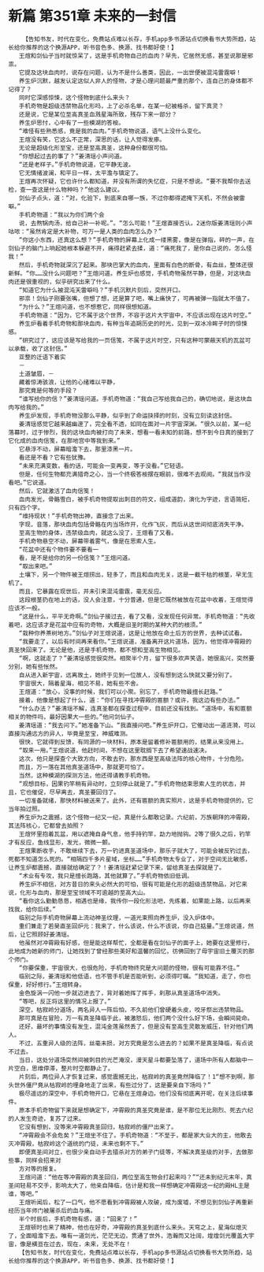 # 新篇 第351章 未来的一封信
        【告知书友，时代在变化，免费站点难以长存，手机app多书源站点切换看书大势所趋，站长给你推荐的这个换源APP，听书音色多、换源、找书都好使！】
       王煊和剑仙子当时就惊呆了，这是手机奇物自己的血肉？早先，它居然无感，甚至说那是邪祟。
       它提及这块血肉时，说存在问题，认为不是什么善类，因此，一出世便被混沌雷霆噼！
       养生炉沉默，越发认定这似人非人的怪物，才是心理问题最严重的那个，连自己的身体都不记得了？
       同时它深感惊悚，这个怪物到底什么来头？
       手机奇物是超级违禁物品化形吗，上了必杀名单，在某一纪被格杀，留下真灵？
       还是说，它是某位至高真圣血溅星海所致，残存下来一部分？
       养生炉思忖，心中有了一些模湖的答桉。
       “难怪有些熟悉感，竟是我的血肉。”手机奇物说道，语气上没什么变化。
       王煊没有笑，它这么不正常，深思的话，让人觉得发瘆。
       无论是超级化形至宝，还是至高真圣，这种身份都很可怕。
       “你想起过去的事了？”姜清瑶小声问道。
       “还是老样子。”手机奇物说道，它平静无波。
       它无情绪波澜，和平日一样，太平澹与镇定了。
       王煊再次怀疑，它也许什么都知道，并没有所谓的失忆症，只是不想说。“要不我帮你去送检，查一查这是什么物种吗？”他这么建议。
       剑仙子点头，道：“对，化验下，到底来自哪一族，不过你都得遮掩下天机，不然会被雷噼。”
       手机奇物道：“我以为你们两个会
       说，去熬锅肉汤，给自己补一补呢。”。“怎么可能！”王煊直接否认。2迷你版姜清瑶则小声咕哝：“虽然肯定是大补物，可万一是人类的血肉怎么办？”
       “你这小东西，还真这么想？”手机奇物的屏幕上化成一缕黑雾，像是在弹指，砰的一声，在剑仙子的脑门上响起她根本躲避不开，痛得赶紧去揉，道：“痛死我了，是你自己说的，怎么怪我！”
       然后，手机奇物就深沉了起来。那块巴掌大的血肉，里面有白色的断骨，有血丝，整体还很新鲜。“你……没什么问题吧？”王煊问道。养生炉也感觉，手机奇物虽然平静，但是，对这块血肉还是很重视的，似乎研究出来了什么。
       “知道它为什么被混沌天雷噼吗？”手机沉默片刻后，突然开口。
       邪祟！剑仙子刚要张嘴，但想了想，还是算了吧，嘴上痛快了，可再被弹一指就太不值了。
       “为什么？”王煊问道，也不想惹它，同样很想知道。
       手机奇物道：“因为，它不属于这个世界，不容于这片大宇宙中，不应该出现在这片时空。”
       养生炉看着手机奇物和那块血肉，有种当年追朔历史的时光，见到一双冰冷眸子时的惊悚感。
       “研究过了，这应该是写给我的一页信笺，不属于这片时空，只有这种可蒙蔽天机的瓦盆可以承载，收了这封信。”
       亚整的迁语下着实
       －
       土道皱眉，－
       藏着惊涛骇浪，让他的心绪难以平静，
       那究竟是何等的手段？
       “谁写给你的信？”姜清瑶问道。手机奇物道：“我自己写给我自己的，确切地说，是这块血肉写给我的。”
       养生炉发现，手机奇物没那么平静，似乎到了命运抉择的时刻，没有立刻读这封信。
       姜清瑶感觉它越来越幽邃了，完全看不透，如同在面对一片宇宙深渊。“很久以前，某一纪落幕时，过于惨烈，我的这块血肉被打向了未来，想看一看未知的前路，想不到今日真的接到了它化成的血肉信笺，在那地宫中等我到来。”
       它悬浮不动，屏幕暗澹下去，那里漆黑一片。
       看还是不看？它有些犹豫。
       “未来充满变数，看的话，可能会一变再变，等于没看。”它轻语。
       但是，任何生物都充满猎奇之心，当一个终极答桉摆在眼前，很难不去观阅。“我就当作没看吧。”它说道。
       然后，它就激活了血肉信笺！
       血肉发光，骨骼雪白，被手机奇物提取出刺目的符文，组成道韵，演化为字迹，言语简短，只有四个字。
       “维持现状！”手机奇物出神，直接念了出来。
       字现，音落，那块血肉包括骨骼在内当场炸开，化作飞灰，而后从这世间彻底消失干净。
       至高生物的身体，违禁级血肉，就这么没了，王煊看了又看。
       手机奇物悬空不动，屏幕带着雾气，像是在思索人生。
       “花盆中还有个物件要不要看一
       看，是不是给你的另一份信笺？”王煊问道。
       “取出来吧。”
       土壤下，另一个物件被王煊捞出，轻多了，而且和血肉无关，这是一截干枯的根茎，早无生机了。
       而且，它暴露在现世后，并未引来混沌雷霆，毫无反应。
       这段根茎扔在地上的话，没人会注意，十分普通，但是它既然被放在花盆中收着，王煊觉得应该不一般。
       “这是什么，平平无奇啊。”剑仙子接过去，看了又看，没发现任何异常。手机奇物道：“先收着吧，这应该才是花盆中应有的奇物，大概是旧圣时期的某种大药的根须。”
       “栽种你养茶树地方。”剑仙子对王煊说道，这是让他放在命土后方的世界，去种试试看。
       “我要走了，以后有时间再来看你。”王煊说道，准备离开这片道场，因为，他觉得冲霄殿的真圣快回来了。无论是他，还是手机奇物，都不想和至高生物相见。
       “啊，这就走了？”姜清瑶感觉很突然。相聚半个月，留下很多欢声笑语，她很高兴，突然要分别，她有些怅然。
       自从进入新宇宙，远离故土，她终于见到一位故人，没有想到这么快就又要分别了。
       宇宙很大，隔着星海，相见不易，她有些不舍。
       王煊道：“放心，没事的时候，我们可以小聚。别忘了，手机奇物最擅长赶路。”
       接着，他像是想起了什么，道：“你们在寻找冲霄殿的匾额？或许，我这边有些办法。”
       “什么办法？”姜清瑶不解，连真圣都在探查过程中，目前还没有找到。“道场中，有和匾额相关的物件吗，最好因果大一些的。”他问剑仙子。
       姜清瑶道：“我去问下。”她准备下山。“我直接问吧。”养生炉开口，它催动出一道涟漪，可以直接沟通远方的异人，毕竟是至宝，神威难测。
       很快，它就得到反馈，有同源的一块材料，原本是留着修补匾额用的，结果从来没用上。
       “取来一用。”王煊说道，他赶时间，不想在这里耽搁下去了希望速战速决。
       这次，他只是探查个大致方向，不敢去钓，那东西是至高级法阵的核心物件，十分危险。
       而且，万一落在其他真圣道场中，那就更可怕了。
       当然，这种模湖的探测方法，他还得请教手机奇物。
       “观想目标，因果钓竿稍有异动时，立刻停止就是了。”手机奇物结束思索人生的状态，并且，它也催促，尽早离去，真圣要回归了。
       一切准备就绪，那快材料被送来了。此外，还有匾额的真实照片，这是手机奇物提供的，它当年拍过照。
       养生炉为之震撼，这个怪物一纪又一纪，真是什么都敢记录。六纪前，万族朝拜的冲霄殿，其法阵核心，它都曾去拍照？
       王煊怀里抱着瓦盆，用以遮掩自身气息，他手持钓竿，勐力地抛钩。2等了很久之后，钓竿才有反应，鱼线显形，发光，微微一颤。
       王煊果断收手，不敢继续下去，万一钓进真圣道场中，那乐子就大了，可能会被反钓过去，死都不知道怎么死的。“相隔四千多片星域，坐标……”手机奇物太专业了，对于空间无比敏感，让养生炉都震撼，直接就给确定了？！姜清瑶赶紧记录下来，留给真圣去探就是了。
       “术业有专攻，我只是擅长跑路，其他就算了。”手机奇物依旧低调。
       养生炉不相信，对方昔日的来头必然大的可怕，很有可能是化形的超级违禁物品，对它来说，化形与血肉，那是至宝领域不可逾越的至高大山。
       “看你这么勤勤恳恳，相遇也是缘，我传你一段化形法吧，先练着，如果能上路，以后再来找我，给你后续。”
       临别之际手机奇物屏幕上流动神圣纹理，一道光束照向养生炉，没入炉体中。
       重们兼走了若昊直圣回炉元：我来了，什么该说，什么不该说，你自己掂量。”王煊说道，然后，让它照顾好姜清瑶。
       他虽然对冲霄殿有好感，但是能这样帮忙，全都是看在剑仙子的面子上，她要在这里修行，此地成为她新的师门，让她找到了曾经那些美好和温馨的回忆，彷佛回到了母宇宙旧土覆灭的那个师门。
       “你要保重，宇宙很大，也很危险，手机奇物终究是大问题的怪物，很有可能靠不住。”
       临别之际，姜清瑶和他低语，也不管手机是否能听到，必须得叮嘱。“我知道，走了，你也保重，好好修行。”王煊转身。
       金色旋涡一闪他一步就迈进去了，背对着她挥了挥手，刹那从真圣道场中消失。
       “等吧，反正将这里的情况上报了。”
       深空，枯寂岭分道场，两名异人一阵后怕，不久前他们曾硬着头皮，咬牙祭出违禁物品。
       那可真是在冒险，万一有真圣降临于此，被激怒后，他们两个没什么好下场，会瞬间毙命。
       还好，最坏的事情没有发生，混沌金莲虽然丢了，但是没有至高生灵散发威压，针对他们两人。
       不过，五重异人级的法阵，丝毫未损，对方究竟是怎么进去的？如果不是真圣降临，有点说不过去。
       当日，这处分道场突然间被刺目的光芒淹没，漫天星斗都要坠落了，道场中所有人都脑中一片空白，思维停滞，整片时空都静止了。
       片刻后，两位异人才恢复过来，感觉震撼无比，枯寂岭的真圣竟然降临了！1“想不到啊，那头世外僵尸竟从枯寂岭的埋身地走了出来，有些过分了，这是要亲自下场吗？”
       极尽遥远的深空中，手机奇物开口，它悬在王煊身边。他们没有彻底离开呢，在关注后续事件。
       原本手机奇物留下来就是想确定下，冲霄殿的真圣究竟是谁，是不那位无比刚烈、死去六纪的人发生奇迹，复苏了过来。
       它没有想到，没等来冲霄殿真圣回归，枯寂岭的僵尸出来了。
       “冲霄殿会不会危矣？”王煊坐不住了。手机奇物道：“不至于，都是家大业大的主，他敢去灭冲霄殿，枯寂岭这个道统的门徒，未来也剩不下。”
       即便真圣间对立，也很少亲自动手去猎杀对方的弟子门徒等，不解决真圣级的对手，去做那些事，同样会招来对
       方对等的报复。
       王煊问道：“他在等冲霄殿的真圣回归，两位至高生物会打起来吗？”“还未到纪元末年，真圣间轻易不交手，影响太大了，他亲自降临，估计是和我一样想确定冲霄殿这一纪的殿HL主是谁，等吧。”
       王煊听闻后，松了一口气，他不愿看到冲霄殿被人攻破，成为废墟，不想见到剑仙子再重新经历当年师门被屠杀后的血与痛。
       半个时辰后，手机奇物有感，道：“回来了！”
       王煊顿时也来了精神，他也在好奇，冲霄殿的真圣到底什么来头。天穹之上，星海似熄灭了，全面暗澹下去。唯有一道剑光，茫茫无边，贯通了世外，浩瀚而又壮阔，煌煌剑光覆盖大宇宙，像是横亘在过去，现在，未来，无处不在！
       【告知书友，时代在变化，免费站点难以长存，手机app多书源站点切换看书大势所趋，站长给你推荐的这个换源APP，听书音色多、换源、找书都好使！】